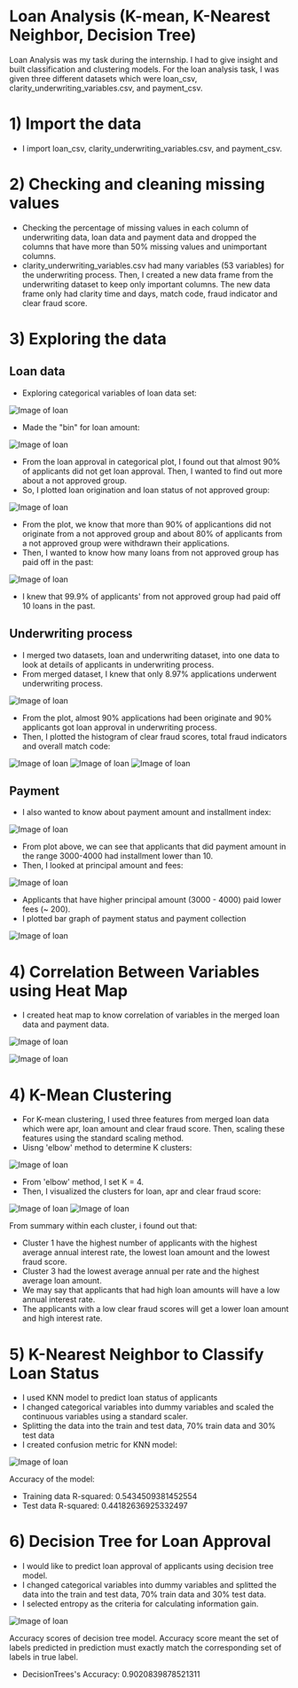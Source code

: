 # Loan Analysis (K-mean,  K-Nearest Neighbor, Decision Tree)
Loan Analysis was my task during the internship. I had to give insight and built classification and clustering models. For the loan analysis task, I was given three different datasets which were loan_csv, clarity_underwriting_variables.csv, and payment_csv.

# 1) Import the data
* I import loan_csv, clarity_underwriting_variables.csv, and payment_csv.

# 2) Checking and cleaning missing values
* Checking the percentage of missing values in each column of underwriting data, loan data and payment data and dropped the columns that have more than 50% missing values and unimportant columns.
* clarity_underwriting_variables.csv had many variables (53 variables) for the underwriting process. Then, I created a new data frame from the underwriting dataset to keep only important columns. The new data frame only had clarity time and days, match code, fraud indicator and clear fraud score.

# 3) Exploring the data
## Loan data
* Exploring categorical variables of loan data set:

![Image of loan](https://github.com/Izzan54/Loan-Analysis/blob/main/loan_categorical.png)

* Made the "bin" for loan amount:

![Image of loan](https://github.com/Izzan54/Loan-Analysis/blob/main/loan_amount_bin.png)

* From the loan approval in categorical plot, I found out that almost 90% of applicants did not get loan approval. Then, I wanted to find out more about a not approved group.
* So, I plotted loan origination and loan status of not approved group:

![Image of loan](https://github.com/Izzan54/Loan-Analysis/blob/main/not_approved_categorical.png)

* From the plot, we know that more than 90% of applicantions did not originate from a not approved group and about 80% of applicants from a not approved group were withdrawn their applications.
* Then,  I wanted to know how many loans from not approved group has paid off in the past:

![Image of loan](https://github.com/Izzan54/Loan-Analysis/blob/main/not_approved_npaidoff.png)

* I knew that 99.9% of applicants' from not approved group had paid off 10 loans in the past.

## Underwriting process
* I merged two datasets, loan and underwriting dataset, into one data to look at details of applicants in underwriting process.
* From merged dataset, I knew that only 8.97% applications underwent underwriting process.

![Image of loan](https://github.com/Izzan54/Loan-Analysis/blob/main/underwriting_categorical.png)

* From the plot, almost 90% applications had been originate and 90% applicants got loan approval in underwriting process.
* Then, I plotted the histogram of clear fraud scores, total fraud indicators and overall match code:

![Image of loan](https://github.com/Izzan54/Loan-Analysis/blob/main/clear_fraud_score.png)
![Image of loan](https://github.com/Izzan54/Loan-Analysis/blob/main/fraud_indicator.png)
![Image of loan](https://github.com/Izzan54/Loan-Analysis/blob/main/overall_match_code.png)

## Payment
* I also wanted to know about payment amount and installment index:

![Image of loan](https://github.com/Izzan54/Loan-Analysis/blob/main/paymentamount_installment.png)

* From plot above, we can see that applicants that did payment amount in the range 3000-4000 had installment lower than 10.
* Then, I looked at principal amount and fees:

![Image of loan](https://github.com/Izzan54/Loan-Analysis/blob/main/Principa_fees.png)

* Applicants that have higher principal amount (3000 - 4000) paid lower fees (~ 200).
* I plotted bar graph of payment status and payment collection

![Image of loan](https://github.com/Izzan54/Loan-Analysis/blob/main/payment_categorical.png)

# 4) Correlation Between Variables using Heat Map
* I created heat map to know correlation of variables in the merged loan data and payment data.

![Image of loan](https://github.com/Izzan54/Loan-Analysis/blob/main/heatmap_loan.png)

 ![Image of loan](https://github.com/Izzan54/Loan-Analysis/blob/main/heatmap_payment.png)

# 4) K-Mean Clustering
* For K-mean clustering, I used three features from merged loan data which were apr, loan amount and clear fraud score. Then, scaling these features using the standard scaling method.
* Uisng 'elbow' method to determine K clusters:

![Image of loan](https://github.com/Izzan54/Loan-Analysis/blob/main/elbow_method.png)

* From 'elbow' method, I set K = 4.
* Then, I visualized the clusters for loan, apr and clear fraud score:

![Image of loan](https://github.com/Izzan54/Loan-Analysis/blob/main/cluster_loan_apr.png)
![Image of loan](https://github.com/Izzan54/Loan-Analysis/blob/main/cluster_loan_clearfraudscore.png)

From summary within each cluster, i found out that:
- Cluster 1 have the highest number of applicants with the highest average annual interest rate, the lowest loan amount and the lowest fraud score.
- Cluster 3 had the lowest average annual per rate and the highest average loan amount.
- We may say that applicants that had high loan amounts will have a low annual interest rate.
- The applicants with a low clear fraud scores will get a lower loan amount and high interest rate.

# 5) K-Nearest Neighbor to Classify Loan Status
* I used KNN model to predict loan status of applicants
* I changed categorical variables into dummy variables and scaled the continuous variables using a standard scaler.
* Splitting the data into the train and test data, 70% train data and 30% test data
* I created confusion metric for KNN model:

![Image of loan](https://github.com/Izzan54/Loan-Analysis/blob/main/KNN_model.png)

Accuracy of the model:
* Training data R-squared: 0.5434509381452554
* Test data R-squared: 0.44182636925332497

# 6) Decision Tree for Loan Approval
* I would like to predict loan approval of applicants using decision tree model.
* I changed categorical variables into dummy variables and splitted the data into the train and test data, 70% train data and 30% test data.
* I selected entropy as the criteria for calculating information gain.

![Image of loan](https://github.com/Izzan54/Loan-Analysis/blob/main/decision_tree.png)

Accuracy scores of decision tree model. Accuracy score meant the set of labels predicted in prediction must exactly match the corresponding set of labels in true label.
* DecisionTrees's Accuracy:  0.9020839878521311
